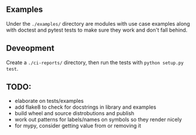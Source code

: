 ## Examples
Under the `./examples/` directory are modules with use case examples along with doctest and pytest tests to make sure they work and don't fall behind.

## Deveopment
Create a `./ci-reports/` directory, then run the tests with `python setup.py test`.

## TODO:
 * elaborate on tests/examples
 * add flake8 to check for docstrings in library and examples
 * build wheel and source distrobutions and publish
 * work out patterns for labels/names on symbols so they render nicely
 * for mypy, consider getting value from or removing it

